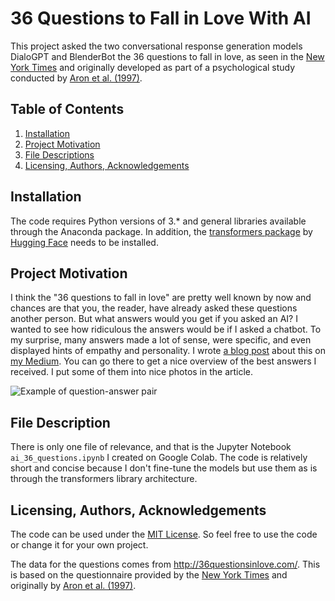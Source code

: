 # 36 Questions to Fall in Love With AI
This project asked the two conversational response generation models DialoGPT and BlenderBot the 36 questions to fall in love, as seen in the [New York Times](https://www.nytimes.com/2015/01/09/style/no-37-big-wedding-or-small.html) and originally developed as part of a psychological study conducted by [Aron et al. (1997)](https://journals.sagepub.com/doi/pdf/10.1177/0146167297234003).

## Table of Contents
1. [Installation](#installation)
2. [Project Motivation](#motivation)
4. [File Descriptions](#descriptions)
5. [Licensing, Authors, Acknowledgements](#licensing)

## Installation
The code requires Python versions of 3.* and general libraries available through the Anaconda package. In addition, the [transformers package](https://huggingface.co/transformers/index.html) by [Hugging Face](https://huggingface.co/) needs to be installed.

## Project Motivation <a name="motivation"></a>
I think the "36 questions to fall in love" are pretty well known by now and chances are that you, the reader, have already asked these questions another person. But what answers would you get if you asked an AI? I wanted to see how ridiculous the answers would be if I asked a chatbot. To my surprise, many answers made a lot of sense, were specific, and even displayed hints of empathy and personality. I wrote [a blog post](https://medium.com/@julia.nikulski/36-questions-to-fall-in-love-with-ai-89037cc040ab) about this on [my Medium](https://medium.com/@julia.nikulski). You can go there to get a nice overview of the best answers I received. I put some of them into nice photos in the article.

![Example of question-answer pair](https://github.com/julianikulski/ai-36-questions/blob/main/static/img/title_flowers_quote_layout.png)

## File Description <a name="descriptions"></a>
There is only one file of relevance, and that is the Jupyter Notebook `ai_36_questions.ipynb` I created on Google Colab. The code is relatively short and concise because I don't fine-tune the models but use them as is through the transformers library architecture.

## Licensing, Authors, Acknowledgements <a name="licensing"></a>
The code can be used under the [MIT License](https://opensource.org/licenses/MIT). So feel free to use the code or change it for your own project.

The data for the questions comes from http://36questionsinlove.com/. This is based on the questionnaire provided by the [New York Times](https://www.nytimes.com/2015/01/09/style/no-37-big-wedding-or-small.html) and originally by [Aron et al. (1997)](https://journals.sagepub.com/doi/pdf/10.1177/0146167297234003).
